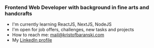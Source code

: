 ### Frontend Web Developer with background in fine arts and handcrafts

- I'm currently learning ReactJS, NextJS, NodeJS
- I'm open for job offers, challenges, new tasks and projects
- How to reach me: [mail@kristofbaranski.com](mailto:mail@kristofbaranski.com)
- My [LinkedIn profile](https://www.linkedin.com/in/kris-baranski-a7a66511b)
